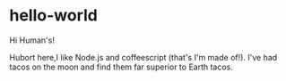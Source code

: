 # hello-world

Hi Human's!


Hubort here,I like Node.js and coffeescript (that's I'm made of!).
I've had tacos on the moon and find them far superior to Earth tacos.
